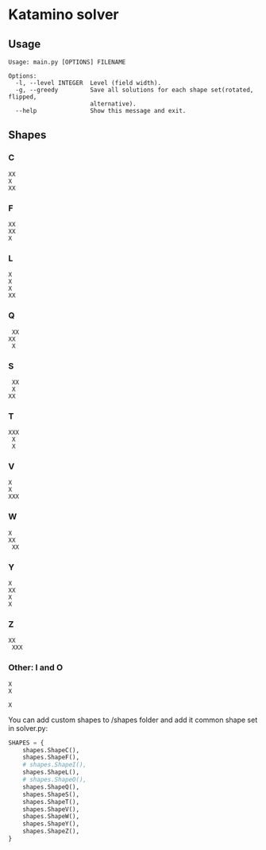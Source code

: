 # Katamino solver
## Usage

```
Usage: main.py [OPTIONS] FILENAME

Options:
  -l, --level INTEGER  Level (field width).
  -g, --greedy         Save all solutions for each shape set(rotated, flipped,
                       alternative).
  --help               Show this message and exit.
```

## Shapes

### C
```
XX
X
XX
```

### F
```
XX
XX
X
```

### L
```
X
X
X
XX
```

### Q
```
 XX
XX
 X
```

### S
```
 XX
 X
XX
```

### T
```
XXX
 X
 X
```

### V
```
X
X
XXX
```

### W
```
X
XX
 XX
```

### Y
```
X
XX
X
X
```

### Z
```
XX
 XXX
```

### Other: I and O
```
X
X
```
```
X
```

You can add custom shapes to /shapes folder and add it common shape set in solver.py:
```python
SHAPES = {
    shapes.ShapeC(),
    shapes.ShapeF(),
    # shapes.ShapeI(),
    shapes.ShapeL(),
    # shapes.ShapeO(),
    shapes.ShapeQ(),
    shapes.ShapeS(),
    shapes.ShapeT(),
    shapes.ShapeV(),
    shapes.ShapeW(),
    shapes.ShapeY(),
    shapes.ShapeZ(),
}
```